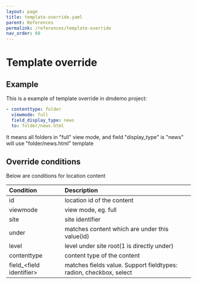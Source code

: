 ```yaml
---
layout: page
title: template-override.yaml
parent: References
permalink: /references/template-override
nav_order: 60
---
```


# Template override

## Example
This is a example of template override in dmdemo project:
```yaml
- contenttype: folder
  viewmode: full
  field_display_type: news
  to: folder/news.html
```
It means all folders in "full" view mode, and field "display_type" is "news" will use "folder/news.html" template

## Override conditions
Below are conditions for location content

| Condition        | Description          | 
|:-------------|:------------------|
| id           | location id of the content |
| viewmode | view mode, eg. full    |
| site           | site identifier      |
| under           | matches content which are under this value(id) |
| level           | level under site root(1 is directly under) |
| contenttype | content type of the content |
| field_\<field identifier\>   | matches fields value. Support fieldtypes: radion, checkbox, select       |